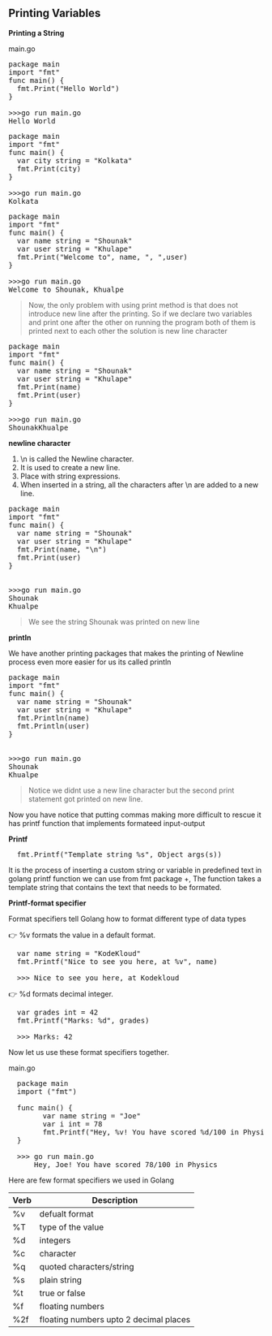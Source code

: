 ## Printing Variables

__Printing a String__

main.go <br>

<pre>
package main
import "fmt"
func main() {
  fmt.Print("Hello World")
}

>>>go run main.go
Hello World
</pre>

<pre>
package main
import "fmt"
func main() {
  var city string = "Kolkata"
  fmt.Print(city)
}

>>>go run main.go
Kolkata
</pre>

<pre>
package main
import "fmt"
func main() {
  var name string = "Shounak"
  var user string = "Khulape"
  fmt.Print("Welcome to", name, ", ",user)
}

>>>go run main.go
Welcome to Shounak, Khualpe
</pre>

> Now, the only problem with using print method is that does not introduce new line after the printing. So if we declare two variables and print one after the other on running the program both of them is printed next to each other the solution is new line character

<pre>
package main
import "fmt"
func main() {
  var name string = "Shounak"
  var user string = "Khulape"
  fmt.Print(name)
  fmt.Print(user)
}

>>>go run main.go
ShounakKhualpe
</pre>

__newline character__

1. \n is called the Newline character.<br>
2. It is used to create a new line.<br>
3. Place with string expressions.<br>
4. When inserted in a string, all the characters after \n are added to a new line.<br>

<pre>
package main
import "fmt"
func main() {
  var name string = "Shounak"
  var user string = "Khulape"
  fmt.Print(name, "\n")
  fmt.Print(user)
}

  
>>>go run main.go
Shounak
Khualpe
</pre>

> We see the string Shounak was printed on new line

**println**

We have another printing packages that makes the printing of Newline process even more easier for us its called println

<pre>
package main
import "fmt"
func main() {
  var name string = "Shounak"
  var user string = "Khulape"
  fmt.Println(name)
  fmt.Println(user)
}

  
>>>go run main.go
Shounak
Khualpe
</pre>

> Notice we didnt use a new line character but the second print statement got printed on new line.

Now you have notice that putting commas making more difficult to rescue it has printf function that implements formateed input-output

**Printf**

<pre>
  fmt.Printf("Template string %s", Object args(s))
</pre>

It is the process of inserting a custom string or variable in predefined text in golang printf function we can use from fmt package +, The function takes a template string that contains the text that needs to be formated.

**Printf-format specifier**

Format specifiers tell Golang how to format different type of data types

:point_right: %v formats the value in a default format.

<pre>
  var name string = "KodeKloud"
  fmt.Printf("Nice to see you here, at %v", name)

  >>> Nice to see you here, at Kodekloud
</pre>

:point_right: %d formats decimal integer.

<pre>
  var grades int = 42
  fmt.Printf("Marks: %d", grades)

  >>> Marks: 42
</pre>

Now let us use these format specifiers together.

main.go
<pre>
  package main
  import ("fmt")

  func main() {
        var name string = "Joe"
        var i int = 78
        fmt.Printf("Hey, %v! You have scored %d/100 in Physics", name, i)
  }

  >>> go run main.go
      Hey, Joe! You have scored 78/100 in Physics
</pre>

Here are few format specifiers we used in Golang

|Verb |Description                              |
| --- | ----------------------------------------|
| %v  | defualt format                          |
| %T  | type of the value                       |
| %d  | integers                                |
| %c  | character                               |
| %q  | quoted characters/string                |
| %s  | plain string                            |
| %t  | true or false                           |
| %f  | floating numbers                        |
| %2f | floating numbers upto 2 decimal places  |


